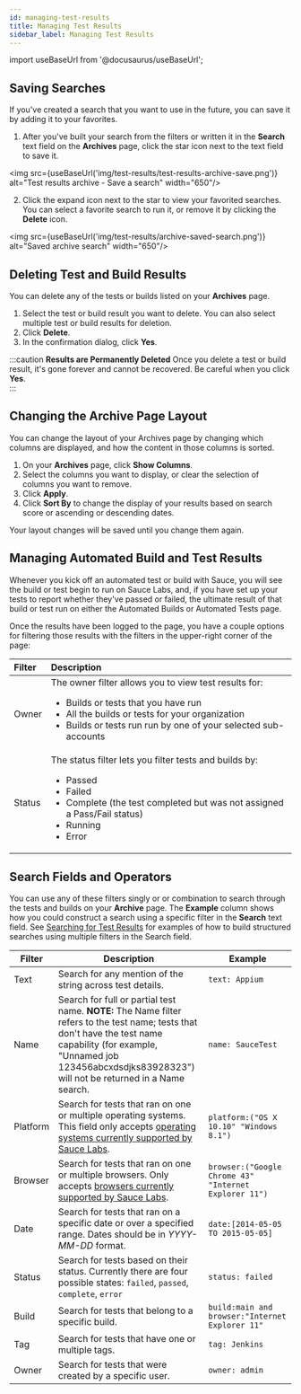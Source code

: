 ```yaml
---
id: managing-test-results
title: Managing Test Results
sidebar_label: Managing Test Results
---
```


import useBaseUrl from '@docusaurus/useBaseUrl';

## Saving Searches

If you've created a search that you want to use in the future, you can save it by adding it to your favorites.

1. After you've built your search from the filters or written it in the **Search** text field on the **Archives** page, click the star icon next to the text field to save it.

<img src={useBaseUrl('img/test-results/test-results-archive-save.png')} alt="Test results archive - Save a search" width="650"/>

2. Click the expand icon next to the star to view your favorited searches. You can select a favorite search to run it, or remove it by clicking the **Delete** icon.  

<img src={useBaseUrl('img/test-results/archive-saved-search.png')} alt="Saved archive search" width="650"/>


## Deleting Test and Build Results

You can delete any of the tests or builds listed on your **Archives** page.

1. Select the test or build result you want to delete. You can also select multiple test or build results for deletion.  
2. Click **Delete**.
3. In the confirmation dialog, click **Yes**.

:::caution **Results are Permanently Deleted**
Once you delete a test or build result, it's gone forever and cannot be recovered. Be careful when you click **Yes**.  
:::

## Changing the Archive Page Layout
You can change the layout of your Archives page by changing which columns are displayed, and how the content in those columns is sorted.

1. On your **Archives** page, click **Show Columns**.
2. Select the columns you want to display, or clear the selection of columns you want to remove.
3. Click **Apply**.
4. Click **Sort By** to change the display of your results based on search score or ascending or descending dates.

Your layout changes will be saved until you change them again.

## Managing Automated Build and Test Results

Whenever you kick off an automated test or build with Sauce, you will see the build or test begin to run on Sauce Labs, and, if you have set up your tests to report whether they've passed or failed, the ultimate result of that build or test run on either the Automated Builds or Automated Tests page.

Once the results have been logged to the page, you have a couple options for filtering those results with the filters in the upper-right corner of the page:

| Filter | Description |
| :--- | :--- |
| Owner | The owner filter allows you to view test results for: <ul><li>Builds or tests that you have run</li><li>All the builds or tests for your organization</li><li>Builds or tests run run by one of your selected sub-accounts</li></ul> |
| Status | The status filter lets you filter tests and builds by: <ul><li>Passed</li><li>Failed</li><li>Complete (the test completed but was not assigned a Pass/Fail status)</li><li>Running</li><li>Error</li></ul> |

## Search Fields and Operators

You can use any of these filters singly or or combination to search through the tests and builds on your **Archive** page. The **Example** column shows how you could construct a search using a specific filter in the **Search** text field. See [Searching for Test Results](/test-results/archived-test-results) for examples of how to build structured searches using multiple filters in the Search field.

| Filter   | Description                                                                                                                                                                                                            | Example                                               |
|----------|------------------------------------------------------------------------------------------------------------------------------------------------------------------------------------------------------------------------|-------------------------------------------------------|
| Text     | Search for any mention of the string across test details.                                                                                                                                                              | `text: Appium`                                        |
| Name     | Search for full or partial test name. **NOTE:** The Name filter refers to the test name; tests that don't have the test name capability (for example, "Unnamed job 123456abcxdsdjks83928323") will not be returned in a Name search.                                                                                                                                                                                  | `name: SauceTest`                                     |
| Platform | Search for tests that ran on one or multiple operating systems.   This field only accepts [operating systems currently supported by Sauce Labs](https://saucelabs.com/platforms/?_ga=1.85833371.341070038.1437411028). | `platform:("OS X 10.10" "Windows 8.1")`               |
| Browser  | Search for tests that ran on one or multiple browsers. Only accepts [browsers currently supported by Sauce Labs](https://saucelabs.com/platform/supported-browsers-devices).                                           | `browser:("Google Chrome 43" "Internet Explorer 11")` |
| Date     | Search for tests that ran on a specific date or over a specified range. Dates should be in _YYYY-MM-DD_ format.                                                                                                        | `date:[2014-05-05 TO 2015-05-05]`                     |
| Status   | Search for tests based on their status. Currently there are four possible states: `failed`, `passed`, `complete`, `error`                                                                                              | `status: failed`                                      |
| Build    | Search for tests that belong to a specific build.                                                                                                                                                                      | `build:main and browser:"Internet Explorer 11"`       |
| Tag      | Search for tests that have one or multiple tags.                                                                                                                                                                       | `tag: Jenkins`                                        |
| Owner    | Search for tests that were created by a specific user.                                                                                                                                                                 | `owner: admin`                                        |
